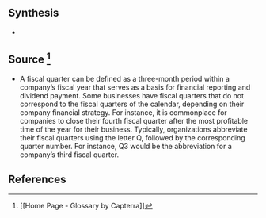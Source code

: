 ## Synthesis
- 
## Source [^1]
- A fiscal quarter can be defined as a three-month period within a company’s fiscal year that serves as a basis for financial reporting and dividend payment. Some businesses have fiscal quarters that do not correspond to the fiscal quarters of the calendar, depending on their company financial strategy. For instance, it is commonplace for companies to close their fourth fiscal quarter after the most profitable time of the year for their business. Typically, organizations abbreviate their fiscal quarters using the letter Q, followed by the corresponding quarter number. For instance, Q3 would be the abbreviation for a company’s third fiscal quarter.
## References

[^1]: [[Home Page - Glossary by Capterra]]